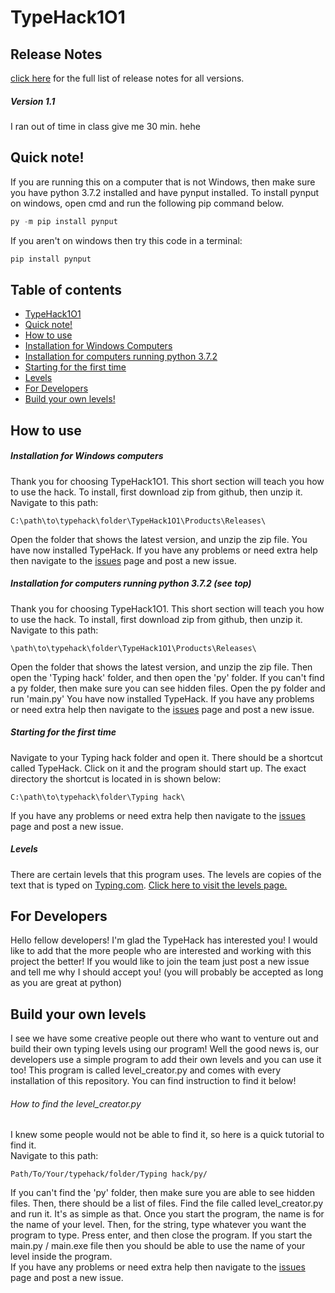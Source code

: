 # TypeHack1O1

## Release Notes

[click here](docs/release.md) for the full list of release notes for all versions.

##### Version 1.1

I ran out of time in class give me 30 min. hehe

## Quick note!

If you are running this on a computer that is not Windows, then make sure you have python 3.7.2 installed and have pynput installed. To install pynput on windows, open cmd and run the following pip command below.
```python
py -m pip install pynput
```

If you aren't on windows then try this code in a terminal:
```python
pip install pynput
```

## Table of contents

- [TypeHack1O1](#typehack1o1)
- [Quick note!](#quick-note)
- [How to use](#how-to-use)
- [Installation for Windows Computers](#installation-for-windows-computers)
- [Installation for computers running python 3.7.2](#installation-for-computers-running-python-372-see-top)
- [Starting for the first time](#starting-for-the-first-time)
- [Levels](docs/levels.md)
- [For Developers](#for-developers)
- [Build your own levels!](#build-your-own-levels)


## How to use

##### Installation for Windows computers

Thank you for choosing TypeHack1O1. This short section will teach you how to use the hack. To install, first download zip from github, then unzip it. Navigate to this path:
```
C:\path\to\typehack\folder\TypeHack1O1\Products\Releases\
```
Open the folder that shows the latest version, and unzip the zip file. You have now installed TypeHack.
If you have any problems or need extra help then navigate to the [issues](https://github.com/S-W-dev/TypeHack1O1/issues) page and post a new issue.

##### Installation for computers running python 3.7.2 (see top)

Thank you for choosing TypeHack1O1. This short section will teach you how to use the hack. To install, first download zip from github, then unzip it. Navigate to this path:
```
\path\to\typehack\folder\TypeHack1O1\Products\Releases\
```
Open the folder that shows the latest version, and unzip the zip file. Then open the 'Typing hack' folder, and then open the 'py' folder. If you can't find a py folder, then make sure you can see hidden files. Open the py folder and run 'main.py'
You have now installed TypeHack.
If you have any problems or need extra help then navigate to the [issues](https://github.com/S-W-dev/TypeHack1O1/issues) page and post a new issue.

##### Starting for the first time

Navigate to your Typing hack folder and open it. There should be a shortcut called TypeHack. Click on it and the program should start up. The exact directory the shortcut is located in is shown below:
```
C:\path\to\typehack\folder\Typing hack\
```
If you have any problems or need extra help then navigate to the [issues](https://github.com/S-W-dev/TypeHack1O1/issues) page and post a new issue.

##### Levels

There are certain levels that this program uses. The levels are copies of the text that is typed on [Typing.com](https://typing.com/). [Click here to visit the levels page.](docs/levels.md)

## For Developers

Hello fellow developers! I'm glad the TypeHack has interested you! I would like to add that the more people who are interested and working with this project the better! If you would like to join the team just post a new issue and tell me why I should accept you! (you will probably be accepted as long as you are great at python)

## Build your own levels

I see we have some creative people out there who want to venture out and build their own typing levels using our program! Well the good news is, our developers use a simple program to add their own levels and you can use it too! This program is called level_creator.py and comes with every installation of this repository. You can find instruction to find it below!

###### How to find the level_creator.py

I knew some people would not be able to find it, so here is a quick tutorial to find it.\
Navigate to this path:
```
Path/To/Your/typehack/folder/Typing hack/py/
```
If you can't find the 'py' folder, then make sure you are able to see hidden files. Then, there should be a list of files. Find the file called level_creator.py and run it. It's as simple as that. Once you start the program, the name is for the name of your level. Then, for the string, type whatever you want the program to type. Press enter, and then close the program. If you start the main.py / main.exe file then you should be able to use the name of your level inside the program.\
If you have any problems or need extra help then navigate to the [issues](https://github.com/S-W-dev/TypeHack1O1/issues) page and post a new issue.

